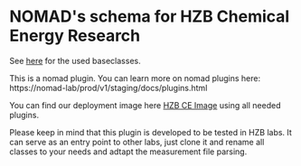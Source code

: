 # NOMAD's schema for HZB Chemical Energy Research

See [here](https://nomad-hzb.github.io/nomad-baseclasses/) for the used baseclasses.

This is a nomad plugin. You can learn more on nomad plugins here: https://nomad-lab/prod/v1/staging/docs/plugins.html

You can find our deployment image here [HZB CE Image](https://github.com/nomad-hzb/hzb-se-image-2https://github.com/nomad-hzb/hzb-ce-image) using all needed plugins. 

Please keep in mind that this plugin is developed to be tested in HZB labs. It can serve as an entry point to other labs, just clone it and rename all classes to your needs and adtapt the measurement file parsing.
